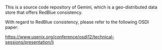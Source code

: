 This is a source code repository of Gemini, which is a geo-distributed data store that offers RedBlue consistency.

With regard to RedBlue consistency, please refer to the following OSDI paper:

https://www.usenix.org/conference/osdi12/technical-sessions/presentation/li

